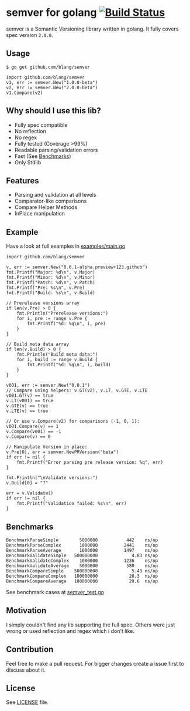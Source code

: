 semver for golang [![Build Status](https://drone.io/github.com/blang/semver/status.png)](https://drone.io/github.com/blang/semver/latest)
======

semver is a Semantic Versioning library written in golang. It fully covers spec version `2.0.0`.

Usage
-----

    $ go get github.com/blang/semver

    import github.com/blang/semver
    v1, err := semver.New("1.0.0-beta")
    v2, err := semver.New("2.0.0-beta")
    v1.Compare(v2)


Why should I use this lib?
-----

- Fully spec compatible
- No reflection
- No regex
- Fully tested (Coverage >99%)
- Readable parsing/validation errors
- Fast (See [Benchmarks](#benchmarks))
- Only Stdlib


Features
-----

- Parsing and validation at all levels
- Comparator-like comparisons
- Compare Helper Methods
- InPlace manipulation


Example
-----

Have a look at full examples in [examples/main.go](examples/main.go)

    import github.com/blang/semver

    v, err := semver.New("0.0.1-alpha.preview+123.github")
    fmt.Printf("Major: %d\n", v.Major)
    fmt.Printf("Minor: %d\n", v.Minor)
    fmt.Printf("Patch: %d\n", v.Patch)
    fmt.Printf("Pre: %s\n", v.Pre)
    fmt.Printf("Build: %s\n", v.Build)

    // Prerelease versions array
    if len(v.Pre) > 0 {
        fmt.Println("Prerelease versions:")
        for i, pre := range v.Pre {
            fmt.Printf("%d: %q\n", i, pre)
        }
    }

    // Build meta data array
    if len(v.Build) > 0 {
        fmt.Println("Build meta data:")
        for i, build := range v.Build {
            fmt.Printf("%d: %q\n", i, build)
        }
    }

    v001, err := semver.New("0.0.1")
    // Compare using helpers: v.GT(v2), v.LT, v.GTE, v.LTE
    v001.GT(v) == true
    v.LT(v001) == true
    v.GTE(v) == true
    v.LTE(v) == true

    // Or use v.Compare(v2) for comparisons (-1, 0, 1):
    v001.Compare(v) == 1
    v.Compare(v001) == -1
    v.Compare(v) == 0

    // Manipulate Version in place:
    v.Pre[0], err = semver.NewPRVersion("beta")
    if err != nil {
        fmt.Printf("Error parsing pre release version: %q", err)
    }

    fmt.Println("\nValidate versions:")
    v.Build[0] = "?"

    err = v.Validate()
    if err != nil {
        fmt.Printf("Validation failed: %s\n", err)
    }


Benchmarks
-----

    BenchmarkParseSimple        5000000           442    ns/op
    BenchmarkParseComplex       1000000          2441    ns/op
    BenchmarkParseAverage       1000000          1497    ns/op
    BenchmarkValidateSimple   500000000             4.83 ns/op
    BenchmarkValidateComplex    1000000          1236    ns/op
    BenchmarkValidateAverage    5000000           580    ns/op
    BenchmarkCompareSimple    500000000             5.43 ns/op
    BenchmarkCompareComplex   100000000            26.3  ns/op
    BenchmarkCompareAverage   100000000            29.6  ns/op

See benchmark cases at [semver_test.go](semver_test.go)


Motivation
-----

I simply couldn't find any lib supporting the full spec. Others were just wrong or used reflection and regex which i don't like.


Contribution
-----

Feel free to make a pull request. For bigger changes create a issue first to discuss about it.


License
-----

See [LICENSE](LICENSE) file.
